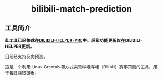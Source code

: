 <div align="center">
<h1 align="center">
bilibili-match-prediction
</h1>

</div>

## 工具简介

**此工具已经集成在[BILIBILI-HELPER-PRE](https://github.com/JunzhouLiu/BILIBILI-HELPER-PRE)中。后续功能更新仅在BILIBILI-HELPER更新。**

目前已支持反向预测。

这是一个利用 Linux Crontab 等方式实现哔哩哔哩（Bilibili）赛事预测的工具，用于每日赚取硬币。